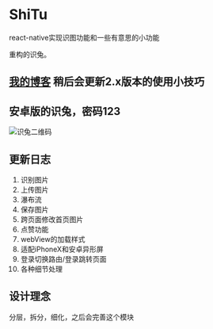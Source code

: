 # ShiTu
react-native实现识图功能和一些有意思的小功能

重构的识兔。

## [我的博客](https://surpassrabbit.github.io/)  稍后会更新2.x版本的使用小技巧

## 安卓版的识兔，密码123

![识兔二维码](https://github.com/SurpassRabbit/ShiTu/blob/master/screenshots/识兔二维码.png)

## 更新日志
1. 识别图片
2. 上传图片
3. 瀑布流
4. 保存图片
5. 跨页面修改首页图片
6. 点赞功能
7. webView的加载样式
8. 适配iPhoneX和安卓异形屏
9. 登录切换路由/登录跳转页面
10. 各种细节处理

## 设计理念
分层，拆分，细化，之后会完善这个模块